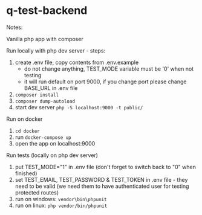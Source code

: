 # q-test-backend


Notes:

Vanilla php app with composer


Run locally with php dev server - steps:

1) create .env file, copy contents from .env.example
    - do not change anything, TEST_MODE variable must be '0' when not testing
    - it will run default on port 9000, if you change port please change BASE_URL in .env file
2) ```composer install```
3) ```composer dump-autoload```
4) start dev server   ```php -S localhost:9000 -t public/```


Run on docker

1) ```cd docker```
2) run  ```docker-compose up```
3) open the app on localhost:9000


Run tests (locally on php dev server)

1) put TEST_MODE="1" in .env file (don't forget to switch back to "0" when finished)
2) set TEST_EMAIL, TEST_PASSWORD & TEST_TOKEN in .env file
        - they need to be valid (we need them to have authenticated user for testing protected routes)
3) run on windows: ```vendor\bin\phpunit```
4) run on linux: ```php vendor/bin/phpunit```
